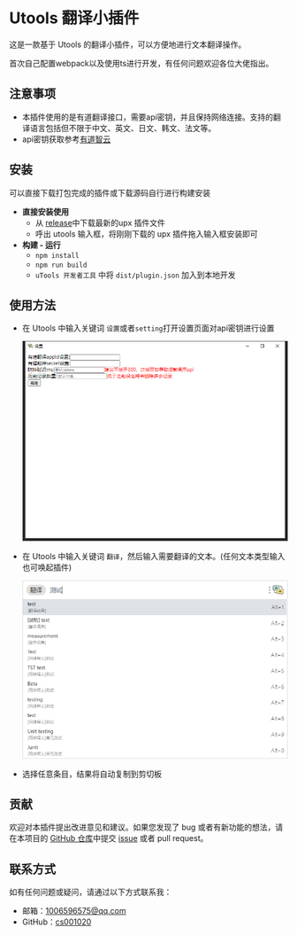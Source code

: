 # Utools 翻译小插件

这是一款基于 Utools 的翻译小插件，可以方便地进行文本翻译操作。

首次自己配置webpack以及使用ts进行开发，有任何问题欢迎各位大佬指出。

## 注意事项

- 本插件使用的是有道翻译接口，需要api密钥，并且保持网络连接。支持的翻译语言包括但不限于中文、英文、日文、韩文、法文等。
- api密钥获取参考[有道智云](https://ai.youdao.com/doc.s#guide)

## 安装

可以直接下载打包完成的插件或下载源码自行进行构建安装

- **直接安装使用**
  - 从 [release](https://github.com/cs001020/utool-translate/releases)中下载最新的upx 插件文件
  - 呼出 utools 输入框，将刚刚下载的 upx 插件拖入输入框安装即可
- **构建 - 运行**
  - `npm install`
  - `npm run build`
  - `uTools 开发者工具` 中将 `dist/plugin.json` 加入到本地开发

## 使用方法

- 在 Utools 中输入关键词 `设置`或者`setting`打开设置页面对api密钥进行设置
  
  ![setting。png](https://raw.githubusercontent.com/cs001020/images/master/translate/setting.png)
- 在 Utools 中输入关键词 `翻译`，然后输入需要翻译的文本。(任何文本类型输入也可唤起插件)
  
  ![translate.png](https://raw.githubusercontent.com/cs001020/images/master/translate/translate.png)

- 选择任意条目，结果将自动复制到剪切板

## 贡献

欢迎对本插件提出改进意见和建议。如果您发现了 bug 或者有新功能的想法，请在本项目的 [GitHub 仓库](https://github.com/cs001020/utool-translate)中提交 [issue](https://github.com/cs001020/utool-translate/issues) 或者 pull request。

## 联系方式

如有任何问题或疑问，请通过以下方式联系我：

- 邮箱：1006596575@qq.com
- GitHub：[cs001020](https://github.com/cs001020)

